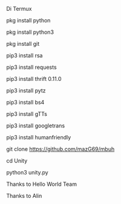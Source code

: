 Di Termux

pkg install python

pkg install python3

pkg install git

pip3 install rsa

pip3 install requests

pip3 install thrift 0.11.0

pip3 install pytz

pip3 install bs4

pip3 install gTTs

pip3 install googletrans

pip3 install humanfriendly

git clone https://github.com/mazG69/mbuh

cd Unity

python3 unity.py

Thanks to Hello World Team

Thanks to Alin
